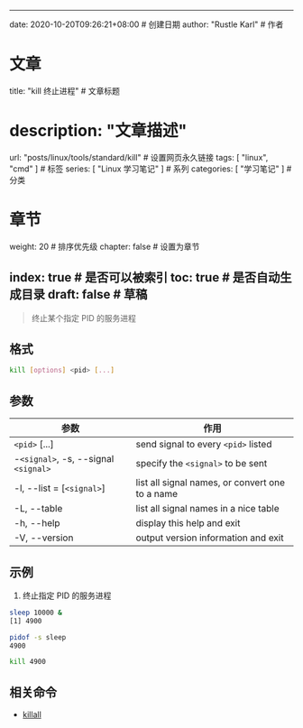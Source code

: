 ---
date: 2020-10-20T09:26:21+08:00  # 创建日期
author: "Rustle Karl"  # 作者

# 文章
title: "kill 终止进程"  # 文章标题
# description: "文章描述"
url:  "posts/linux/tools/standard/kill"  # 设置网页永久链接
tags: [ "linux", "cmd" ]  # 标签
series: [ "Linux 学习笔记" ]  # 系列
categories: [ "学习笔记" ]  # 分类

# 章节
weight: 20 # 排序优先级
chapter: false  # 设置为章节

index: true  # 是否可以被索引
toc: true  # 是否自动生成目录
draft: false  # 草稿
----

> 终止某个指定 PID 的服务进程

## 格式

```bash
kill [options] <pid> [...]
```

## 参数

| 参数 | 作用 |
| -------- | -------- |
| `<pid>` [...] | send signal to every `<pid>` listed |
| -`<signal>`, -s, --signal `<signal>` | specify the `<signal>` to be sent |
| -l, --list = [`<signal>`] | list all signal names, or convert one to a name |
| -L, --table | list all signal names in a nice table |
| -h, --help | display this help and exit |
| -V, --version | output version information and exit |

## 示例

1. 终止指定 PID 的服务进程

```bash
sleep 10000 &
[1] 4900

pidof -s sleep
4900

kill 4900
```

## 相关命令

- [killall](killall.md)
